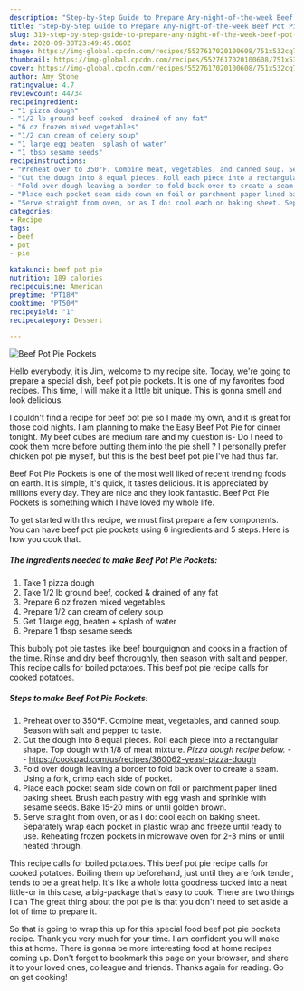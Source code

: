 ```yaml
---
description: "Step-by-Step Guide to Prepare Any-night-of-the-week Beef Pot Pie Pockets"
title: "Step-by-Step Guide to Prepare Any-night-of-the-week Beef Pot Pie Pockets"
slug: 319-step-by-step-guide-to-prepare-any-night-of-the-week-beef-pot-pie-pockets
date: 2020-09-30T23:49:45.060Z
image: https://img-global.cpcdn.com/recipes/5527617020100608/751x532cq70/beef-pot-pie-pockets-recipe-main-photo.jpg
thumbnail: https://img-global.cpcdn.com/recipes/5527617020100608/751x532cq70/beef-pot-pie-pockets-recipe-main-photo.jpg
cover: https://img-global.cpcdn.com/recipes/5527617020100608/751x532cq70/beef-pot-pie-pockets-recipe-main-photo.jpg
author: Amy Stone
ratingvalue: 4.7
reviewcount: 44734
recipeingredient:
- "1 pizza dough"
- "1/2 lb ground beef cooked  drained of any fat"
- "6 oz frozen mixed vegetables"
- "1/2 can cream of celery soup"
- "1 large egg beaten  splash of water"
- "1 tbsp sesame seeds"
recipeinstructions:
- "Preheat over to 350°F. Combine meat, vegetables, and canned soup. Season with salt and pepper to taste."
- "Cut the dough into 8 equal pieces. Roll each piece into a rectangular shape. Top dough with 1/8 of meat mixture. *Pizza dough recipe below.*  https://cookpad.com/us/recipes/360062-yeast-pizza-dough"
- "Fold over dough leaving a border to fold back over to create a seam. Using a fork, crimp each side of pocket."
- "Place each pocket seam side down on foil or parchment paper lined baking sheet. Brush each pastry with egg wash and sprinkle with sesame seeds. Bake 15-20 mins or until golden brown."
- "Serve straight from oven, or as I do: cool each on baking sheet. Separately wrap each pocket in plastic wrap and freeze until ready to use. Reheating frozen pockets in microwave oven for 2-3 mins or until heated through."
categories:
- Recipe
tags:
- beef
- pot
- pie

katakunci: beef pot pie 
nutrition: 189 calories
recipecuisine: American
preptime: "PT18M"
cooktime: "PT50M"
recipeyield: "1"
recipecategory: Dessert

---
```



![Beef Pot Pie Pockets](https://img-global.cpcdn.com/recipes/5527617020100608/751x532cq70/beef-pot-pie-pockets-recipe-main-photo.jpg)

Hello everybody, it is Jim, welcome to my recipe site. Today, we're going to prepare a special dish, beef pot pie pockets. It is one of my favorites food recipes. This time, I will make it a little bit unique. This is gonna smell and look delicious.

I couldn&#39;t find a recipe for beef pot pie so I made my own, and it is great for those cold nights. I am planning to make the Easy Beef Pot Pie for dinner tonight. My beef cubes are medium rare and my question is- Do I need to cook them more before putting them into the pie shell ? I personally prefer chicken pot pie myself, but this is the best beef pot pie I&#39;ve had thus far.

Beef Pot Pie Pockets is one of the most well liked of recent trending foods on earth. It is simple, it's quick, it tastes delicious. It is appreciated by millions every day. They are nice and they look fantastic. Beef Pot Pie Pockets is something which I have loved my whole life.


To get started with this recipe, we must first prepare a few components. You can have beef pot pie pockets using 6 ingredients and 5 steps. Here is how you cook that.

<!--inarticleads1-->

##### The ingredients needed to make Beef Pot Pie Pockets:

1. Take 1 pizza dough
1. Take 1/2 lb ground beef, cooked &amp; drained of any fat
1. Prepare 6 oz frozen mixed vegetables
1. Prepare 1/2 can cream of celery soup
1. Get 1 large egg, beaten + splash of water
1. Prepare 1 tbsp sesame seeds


This bubbly pot pie tastes like beef bourguignon and cooks in a fraction of the time. Rinse and dry beef thoroughly, then season with salt and pepper. This recipe calls for boiled potatoes. This beef pot pie recipe calls for cooked potatoes. 

<!--inarticleads2-->

##### Steps to make Beef Pot Pie Pockets:

1. Preheat over to 350°F. Combine meat, vegetables, and canned soup. Season with salt and pepper to taste.
1. Cut the dough into 8 equal pieces. Roll each piece into a rectangular shape. Top dough with 1/8 of meat mixture. *Pizza dough recipe below.* -  - https://cookpad.com/us/recipes/360062-yeast-pizza-dough
1. Fold over dough leaving a border to fold back over to create a seam. Using a fork, crimp each side of pocket.
1. Place each pocket seam side down on foil or parchment paper lined baking sheet. Brush each pastry with egg wash and sprinkle with sesame seeds. Bake 15-20 mins or until golden brown.
1. Serve straight from oven, or as I do: cool each on baking sheet. Separately wrap each pocket in plastic wrap and freeze until ready to use. Reheating frozen pockets in microwave oven for 2-3 mins or until heated through.


This recipe calls for boiled potatoes. This beef pot pie recipe calls for cooked potatoes. Boiling them up beforehand, just until they are fork tender, tends to be a great help. It&#39;s like a whole lotta goodness tucked into a neat little-or in this case, a big-package that&#39;s easy to cook. There are two things I can The great thing about the pot pie is that you don&#39;t need to set aside a lot of time to prepare it. 

So that is going to wrap this up for this special food beef pot pie pockets recipe. Thank you very much for your time. I am confident you will make this at home. There is gonna be more interesting food at home recipes coming up. Don't forget to bookmark this page on your browser, and share it to your loved ones, colleague and friends. Thanks again for reading. Go on get cooking!
